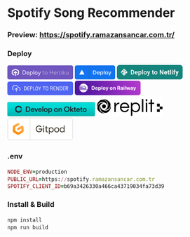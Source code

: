# Spotify Song Recommender
### Preview: https://spotify.ramazansancar.com.tr/

### Deploy
[<img alt="Deploy to Heroku" src="https://github.com/ramazansancar/spotify-song-recommender/raw/master/assets/heroku-deploy.svg" width="150">](https://www.heroku.com/deploy/?template=https://github.com/ramazansancar/spotify-song-recommender&env[NODE_ENV]=production&env[PUBLIC_URL]=https://spotify.ramazansancar.com.tr&env[SPOTIFY_CLIENT_ID]=update+pls)
[<img alt="Deploy to Vercel" src="https://github.com/ramazansancar/spotify-song-recommender/raw/master/assets/vercel_big.png" width="92">](https://vercel.com/new/git/external?repository-url=https://github.com/ramazansancar/spotify-song-recommender&project-name=spotify-song-recommender&repository-name=spotify-song-recommender)
[<img alt="Deploy to Netlify" src="https://github.com/ramazansancar/spotify-song-recommender/raw/master/assets/netlify-deploy.svg" width="150">](https://app.netlify.com/start/deploy?repository=https://github.com/ramazansancar/spotify-song-recommender)
[<img alt="Deploy to Render" src="https://github.com/ramazansancar/spotify-song-recommender/raw/master/assets/deploy-to-render-button.svg" width="150">](https://render.com/deploy?repo=https://github.com/ramazansancar/spotify-song-recommender)
[<img alt="Deploy to Railway" src="https://github.com/ramazansancar/spotify-song-recommender/raw/master/assets/railway-deploy.svg" width="150">](https://railway.app/new/template/UcfVrH)
[<img alt="Deploy to Okteto" src="https://github.com/ramazansancar/spotify-song-recommender/raw/master/assets/develop-okteto.svg" width="200">](https://cloud.okteto.com/deploy?repository=https://github.com/ramazansancar/spotify-song-recommender&branch=master)
[<img alt="Deploy to Repl.it" src="https://github.com/ramazansancar/spotify-song-recommender/raw/master/assets/replit-deploy.svg" width="150">](https://replit.com/github/ramazansancar/spotify-song-recommender)
[<img alt="Deploy to Gitpod.io" src="https://github.com/ramazansancar/spotify-song-recommender/raw/master/assets/gitpod_big.png" width="150">](https://gitpod.io/#https://github.com/ramazansancar/spotify-song-recommender)

### .env
```ruby
NODE_ENV=production
PUBLIC_URL=https://spotify.ramazansancar.com.tr
SPOTIFY_CLIENT_ID=b69a3426330a466ca43719034fa73d39
```

### Install & Build
```ruby
npm install
npm run build
```
